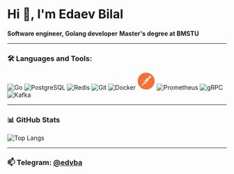 # Hi 👋, I'm Edaev Bilal
**Software engineer, Golang developer**
**Master's degree at BMSTU**

---

### 🛠️ Languages and Tools:

<p align="left">
  <img src="https://cdn.jsdelivr.net/gh/devicons/devicon/icons/go/go-original.svg" alt="Go" width="40" height="40"/>
  <img src="https://cdn.jsdelivr.net/gh/devicons/devicon/icons/postgresql/postgresql-original.svg" alt="PostgreSQL" width="40" height="40"/>
  <img src="https://cdn.jsdelivr.net/gh/devicons/devicon/icons/redis/redis-original.svg" alt="Redis" width="40" height="40"/>
  <img src="https://cdn.jsdelivr.net/gh/devicons/devicon/icons/git/git-original.svg" alt="Git" width="40" height="40"/>
  <img src="https://cdn.jsdelivr.net/gh/devicons/devicon/icons/docker/docker-original.svg" alt="Docker" width="40" height="40"/>
  <img src="https://raw.githubusercontent.com/devicons/devicon/master/icons/postman/postman-original.svg" alt="Postman" width="40" height="40"/>
  <img src="https://cdn.jsdelivr.net/gh/devicons/devicon/icons/prometheus/prometheus-original.svg" alt="Prometheus" width="40" height="40"/>
  <img src="https://img.shields.io/badge/gRPC-5C2D91?style=for-the-badge&logo=grpc&logoColor=white" alt="gRPC" height="40"/>
  <img src="https://cdn.jsdelivr.net/gh/devicons/devicon/icons/apachekafka/apachekafka-original.svg" alt="Kafka" width="40" height="40"/>
</p>

---

### 📊 GitHub Stats

![Top Langs](https://github-readme-stats.vercel.app/api/top-langs/?username=w212w&layout=compact&theme=tokyonight)

---

### 📫 Telegram: [@edvba](https://t.me/edvba)

